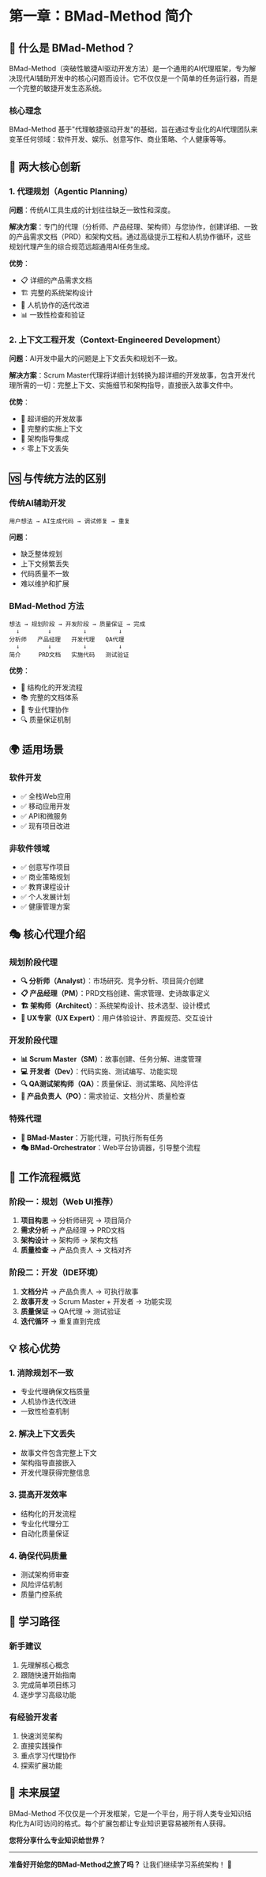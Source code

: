 # 第一章：BMad-Method 简介

## 🌟 什么是 BMad-Method？

BMad-Method（突破性敏捷AI驱动开发方法）是一个通用的AI代理框架，专为解决现代AI辅助开发中的核心问题而设计。它不仅仅是一个简单的任务运行器，而是一个完整的敏捷开发生态系统。

### 核心理念

BMad-Method 基于"代理敏捷驱动开发"的基础，旨在通过专业化的AI代理团队来变革任何领域：软件开发、娱乐、创意写作、商业策略、个人健康等等。

## 🚀 两大核心创新

### 1. 代理规划（Agentic Planning）

**问题**：传统AI工具生成的计划往往缺乏一致性和深度。

**解决方案**：专门的代理（分析师、产品经理、架构师）与您协作，创建详细、一致的产品需求文档（PRD）和架构文档。通过高级提示工程和人机协作循环，这些规划代理产生的综合规范远超通用AI任务生成。

**优势**：
- 📋 详细的产品需求文档
- 🏗️ 完整的系统架构设计
- 🔄 人机协作的迭代改进
- 📊 一致性检查和验证

### 2. 上下文工程开发（Context-Engineered Development）

**问题**：AI开发中最大的问题是上下文丢失和规划不一致。

**解决方案**：Scrum Master代理将详细计划转换为超详细的开发故事，包含开发代理所需的一切：完整上下文、实施细节和架构指导，直接嵌入故事文件中。

**优势**：
- 📝 超详细的开发故事
- 🎯 完整的实施上下文
- 🔗 架构指导集成
- ⚡ 零上下文丢失

## 🆚 与传统方法的区别

### 传统AI辅助开发
```
用户想法 → AI生成代码 → 调试修复 → 重复
```
**问题**：
- 缺乏整体规划
- 上下文频繁丢失
- 代码质量不一致
- 难以维护和扩展

### BMad-Method 方法
```
想法 → 规划阶段 → 开发阶段 → 质量保证 → 完成
  ↓        ↓         ↓         ↓
分析师   产品经理   开发代理   QA代理
  ↓        ↓         ↓         ↓
简介     PRD文档   实施代码   测试验证
```

**优势**：
- 🎯 结构化的开发流程
- 📚 完整的文档体系
- 🤝 专业代理协作
- 🔍 质量保证机制

## 🌍 适用场景

### 软件开发
- ✅ 全栈Web应用
- ✅ 移动应用开发
- ✅ API和微服务
- ✅ 现有项目改进

### 非软件领域
- ✅ 创意写作项目
- ✅ 商业策略规划
- ✅ 教育课程设计
- ✅ 个人发展计划
- ✅ 健康管理方案

## 🎭 核心代理介绍

### 规划阶段代理
- **🔍 分析师（Analyst）**：市场研究、竞争分析、项目简介创建
- **📋 产品经理（PM）**：PRD文档创建、需求管理、史诗故事定义
- **🏗️ 架构师（Architect）**：系统架构设计、技术选型、设计模式
- **🎨 UX专家（UX Expert）**：用户体验设计、界面规范、交互设计

### 开发阶段代理
- **📊 Scrum Master（SM）**：故事创建、任务分解、进度管理
- **💻 开发者（Dev）**：代码实施、测试编写、功能实现
- **🔍 QA测试架构师（QA）**：质量保证、测试策略、风险评估
- **👥 产品负责人（PO）**：需求验证、文档分片、质量检查

### 特殊代理
- **🧙 BMad-Master**：万能代理，可执行所有任务
- **🎭 BMad-Orchestrator**：Web平台协调器，引导整个流程

## 🔄 工作流程概览

### 阶段一：规划（Web UI推荐）
1. **项目构思** → 分析师研究 → 项目简介
2. **需求分析** → 产品经理 → PRD文档
3. **架构设计** → 架构师 → 架构文档
4. **质量检查** → 产品负责人 → 文档对齐

### 阶段二：开发（IDE环境）
1. **文档分片** → 产品负责人 → 可执行故事
2. **故事开发** → Scrum Master + 开发者 → 功能实现
3. **质量保证** → QA代理 → 测试验证
4. **迭代循环** → 重复直到完成

## 💡 核心优势

### 1. 消除规划不一致
- 专业代理确保文档质量
- 人机协作迭代改进
- 一致性检查机制

### 2. 解决上下文丢失
- 故事文件包含完整上下文
- 架构指导直接嵌入
- 开发代理获得完整信息

### 3. 提高开发效率
- 结构化的开发流程
- 专业化代理分工
- 自动化质量保证

### 4. 确保代码质量
- 测试架构师审查
- 风险评估机制
- 质量门控系统

## 🎯 学习路径

### 新手建议
1. 先理解核心概念
2. 跟随快速开始指南
3. 完成简单项目练习
4. 逐步学习高级功能

### 有经验开发者
1. 快速浏览架构
2. 直接实践操作
3. 重点学习代理协作
4. 探索扩展功能

## 🔮 未来展望

BMad-Method 不仅仅是一个开发框架，它是一个平台，用于将人类专业知识结构化为AI可访问的格式。每个扩展包都让专业知识更容易被所有人获得。

**您将分享什么专业知识给世界？**

---

**准备好开始您的BMad-Method之旅了吗？** 让我们继续学习系统架构！ 🚀
